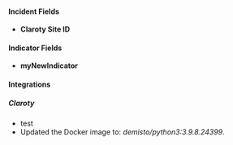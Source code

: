 
#### Incident Fields
- **Claroty Site ID**

#### Indicator Fields
- **myNewIndicator**

#### Integrations
##### Claroty
- test
- Updated the Docker image to: *demisto/python3:3.9.8.24399*.
